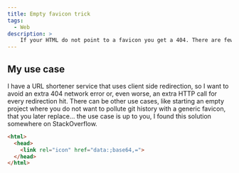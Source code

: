 ```yaml
---
title: Empty favicon trick
tags:
  - Web
description: >
    If your HTML do not point to a favicon you get a 404. There are few use cases when you want to avoid that but also do not have a favicon ready yet, or you want to save bandwith. Use case is up to you, let me show you the (one line trick :) code.
---
```


## My use case

I have a URL shortener service that uses client side redirection, so I want to avoid an extra 404 network error or, even worse, an extra HTTP call for every redirection hit.
There can be other use cases, like starting an empty project where you do not want to pollute git history with a generic favicon, that you later replace... the use case is up to you, I found this solution somewhere on StackOverflow.

```html
<html>
  <head>
    <link rel="icon" href="data:;base64,=">
  </head>
</html>
```
